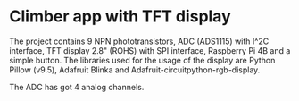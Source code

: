 # Climber app with TFT display 
The project contains 9 NPN phototransistors, ADC (ADS1115) with I^2C interface, TFT display 2.8" (ROHS) with SPI interface, Raspberry Pi 4B and a simple button.
The libraries used for the usage of the display are Python Pillow (v9.5), Adafruit Blinka and Adafruit-circuitpython-rgb-display.

The ADC has got 4 analog channels.
